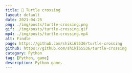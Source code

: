 ```yaml
---
title: 🐢 Turtle crossing
layout: default
date: 2021-04-25
png: ./img/posts/turtle-crossing.png
gif: ./img/posts/turtle-crossing.gif
mp4: ./img/posts/turtle-crossing.mp4
alt: Findle
page: https://github.com/shiki65536/turtle-crossing
github: https://github.com/shiki65536/turtle-crossing
category: Python
tag: [Python, game]
description: Python game.
---
```

